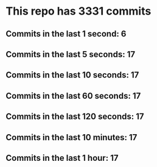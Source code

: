 # This repo has 3331 commits

## Commits in the last 1 second: 6
## Commits in the last 5 seconds: 17
## Commits in the last 10 seconds: 17
## Commits in the last 60 seconds: 17
## Commits in the last 120 seconds: 17
## Commits in the last 10 minutes: 17
## Commits in the last 1 hour: 17
